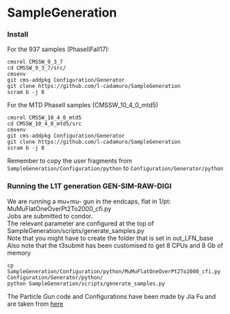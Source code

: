 # SampleGeneration

### Install

For the 937 samples (PhaseIIFall17):
```
cmsrel CMSSW_9_3_7
cd CMSSW_9_3_7/src/
cmsenv
git cms-addpkg Configuration/Generator
git clone https://github.com/l-cadamuro/SampleGeneration
scram b -j 8
```

For the MTD PhaseII samples (CMSSW_10_4_0_mtd5)
```
cmsrel CMSSW_10_4_0_mtd5
cd CMSSW_10_4_0_mtd5/src
cmsenv
git cms-addpkg Configuration/Generator
git clone https://github.com/l-cadamuro/SampleGeneration
scram b -j 8
```

Remember to copy the user fragments from `SampleGeneration/Configuration/python` to `Configuration/Generator/python`

### Running the L1T generation GEN-SIM-RAW-DIGI

We are running a mu+mu- gun in the endcaps, flat in 1/pt: MuMuFlatOneOverPt2To2000_cfi.py   
Jobs are submitted to condor.   
The relevant parameter are configured at the top of SampleGeneration/scripts/generate_samples.py   
Note that you might have to create the folder that is set in out_LFN_base  
Also note that the t3submit has been customised to get 8 CPUs and 8 Gb of memory

```
cp SampleGeneration/Configuration/python/MuMuFlatOneOverPt2To2000_cfi.py Configuration/Generator/python/
python SampleGeneration/scripts/generate_samples.py

```

The Particle Gun code and Configurations have been made by Jia Fu and are taken from [here](https://github.com/jiafulow/L1TMuonSimulationsMar2017)
